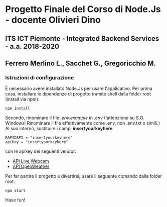 # Progetto Finale del Corso di Node.Js - docente Olivieri Dino
## ITS ICT Piemonte - Integrated Backend Services - a.a. 2018-2020
## Ferrero Merlino L., Sacchet G., Gregoricchio M.

### Istruzioni di configurazione

È necessario avere installato Node.Js per usare l'applicativo.
Per prima cosa, installare le dipendenze di progetto tramite shell dalla folder root (install via npm):
```
npm install
```

Secondo, rinominare il file *.env.example* in *.env* (!attenzione su S.O. Windows! Rinominare il file effettivamente come .env, non .env.txt o simili.)
Al suo interno, sostituire i campi **insertyourkeyhere**
```
RAPIDAPI = "insertyourkeyhere"
apiKey = "insertyourkeyhere"
```
con le apikey dei seguenti vendor:
- [API Live Webcam](https://api4.windy.com/webcams#reference)
- [API OpenWeather](https://openweathermap.org/api)

Per far partire il progetto e divertirsi, usare il seguente comando dalla folder root:
```
npm start
```

Have fun!
